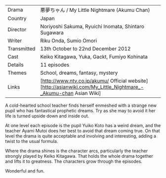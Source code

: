 | | |
|-|-|
Drama|&#24746;&#22818;&#12385;&#12419;&#12435; / My Little Nightmare (Akumu Chan)
Country|Japan
Director|Noriyoshi Sakuma, Ryuichi Inomata, Shintaro Sugawara
Writer| Riku Onda, Sumio Omori
Transmitted|13th October to 22nd December 2012
Cast|Keiko Kitagawa, Yuka, Gackt, Fumiyo Kohinata
Details|11 episodes
Themes|School, dreams, fantasy, mystery
Links|[http://www.ntv.co.jp/akumu/ Official website] [http://asianwiki.com/My_Little_Nightmare_-_Akumu-chan Asian Wiki]

A cold-hearted school teacher finds herself enmeshed with a strange new
pupil who has fantastical prophetic dreams. Try as she may to avoid it
her life is turned upside down and inside out.

At one level each episode is the pupil Yuiko Koto has a weird dream, and
the teacher Ayami Mutoi does her best to avoid that dream coming true. On that
level the drama is quite acceptable and involving and interesting,
adding a twist to the usual formula.

Where the drama shines is the character arcs, particularly the teacher
strongly played by Keiko Kitagawa. That holds the whole drama together
and lifts it to greatness. The characters grow through the episodes.

Wonderful and fun.
